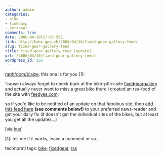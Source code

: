 ```yaml
---
author: admin
categories:
- bike
- linkdump
- personal
comments: true
date: 2006-04-10T17:07:59Z
link: http://habi.gna.ch/2006/04/10/fixed-gear-gallery-feed/
slug: fixed-gear-gallery-feed
title: fixed-gear-gallery feed [update]
url: /2006/04/10/fixed-gear-gallery-feed/
wordpress_id: 156
---
```


[raph/dom/blaize](http://velocite.ch/), this one is for you [1]:



'cause i always forget to check back at the bike-p0rn-site [fixedgeargallery](http://fixedgeargallery.com/) and actually never want to miss a great bike there i created an rss-feed of the site with [feedyes.com](http://feedyes.com/).
  
so if you'd like to be notified of an update on that fabulous site, then [add this feed here](http://www.feedyes.com/feed.php?f=7FS033fhi5Z935Q3) **(see comments below!)** to your preferred news-reader and get your daily fix (it doesn't get the individual sites of the bikes, but at least you get all the updates...)



[via [kus](http://kus.starfrosch.ch/2006/03/12/websites-ohne-rss-feeds-vergangenheit/)]



[1]: tell me if it works, leave a comment or so...





technorati tags: [bike](http://www.technorati.com/tag/bike), [fixedgear](http://www.technorati.com/tag/fixedgear), [rss](http://www.technorati.com/tag/rss)
